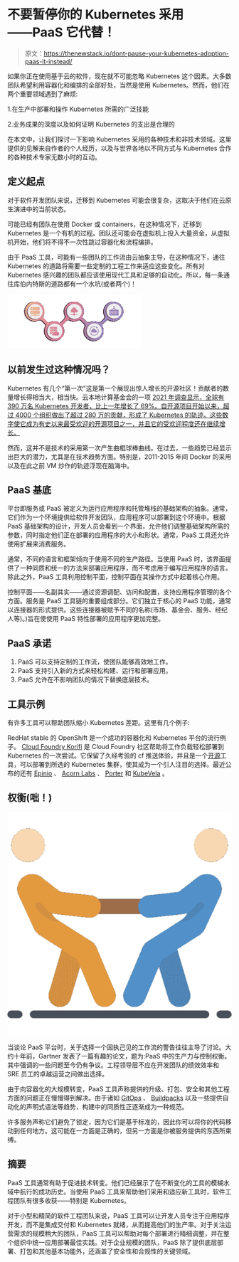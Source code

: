 # 不要暂停你的 Kubernetes 采用――PaaS 它代替！

> 原文：<https://thenewstack.io/dont-pause-your-kubernetes-adoption-paas-it-instead/>

如果你正在使用基于云的软件，现在就不可能忽略 Kubernetes 这个因素。大多数团队希望利用容器化和编排的全部好处，当然是使用 Kubernetes。然而，他们在两个重要领域遇到了麻烦:

1.在生产中部署和操作 Kubernetes 所需的广泛技能

2.业务成果的深度以及如何证明 Kubernetes 的支出是合理的

在本文中，让我们探讨一下影响 Kubernetes 采用的各种技术和非技术领域。这里提供的见解来自作者的个人经历，以及与世界各地以不同方式与 Kubernetes 合作的各种技术专家无数小时的互动。

## 定义起点

对于软件开发团队来说，迁移到 Kubernetes 可能会很复杂，这取决于他们在云原生演进中的当前状态。

可能已经有团队在使用 Docker 或 containers，在这种情况下，迁移到 Kubernetes 是一个有机的过程。团队还可能会在虚拟机上投入大量资金，从虚拟机开始，他们将不得不一次性跳过容器化和流程编排。

由于 PaaS 工具，可能有一些团队的工作流由云抽象主导，在这种情况下，通往 Kubernetes 的道路将需要一些定制的工程工作来适应这些变化。所有对 Kubernetes 感兴趣的团队都应该使用现代工具和足够的自动化。所以，每一条通往库伯内特斯的道路都有一个水坑(或者两个)！

![](img/391802f50de7cd7fa9ebd5b6a1ed7e59.png)

## 以前发生过这种情况吗？

Kubernetes 有几个“第一次”这是第一个展现出惊人增长的开源社区！贡献者的数量增长得相当大，相当快。云本地计算基金会的一项 [2021 年调查显示，全球有 390 万名 Kubernetes 开发者，比上一年增长了 69%。自开源项目开始以来，超过 4000 个组织做出了超过 280 万的贡献，形成了 Kubernetes 的轨迹。这些数字使它成为有史以来最受欢迎的开源项目之一，并且它的受欢迎程度还在继续增长。](https://www.containiq.com/post/kubernetes-statistics)

然而，这并不是技术的采用第一次产生曲棍球棒曲线。在过去，一些趋势已经显示出巨大的潜力，尤其是在技术趋势方面。特别是，2011-2015 年间 Docker 的采用以及在此之前 VM 炒作的轨迹浮现在脑海中。

## PaaS 基底

平台即服务或 PaaS 被定义为运行应用程序和托管堆栈的基础架构的抽象。通常，它们作为一个环境提供给软件开发团队，应用程序可以部署到这个环境中。根据 PaaS 基础架构的设计，开发人员会看到一个界面，允许他们调整基础架构所需的参数，同时指定他们正在部署的应用程序的大小和形状。通常，PaaS 工具还允许使用扩展来消费服务。

通常，不同的语言和框架倾向于使用不同的生产路径。当使用 PaaS 时，该界面提供了一种同质和统一的方法来部署应用程序，而不考虑用于编写应用程序的语言。除此之外，PaaS 工具利用控制平面，控制平面在其操作方式中起着核心作用。

控制平面——名副其实——通过资源调配、访问和配置，支持应用程序管理的各个方面。服务是 PaaS 工具链的重要组成部分。它们独立于核心的 PaaS 功能，通常以连接器的形式提供。这些连接器被赋予不同的名称(市场、基金会、服务、经纪人等)。)旨在使使用 PaaS 特性部署的应用程序更加完整。

## PaaS 承诺

1.  PaaS 可以支持定制的工作流，使团队能够高效地工作。
2.  PaaS 支持引入新的方式来轻松构建、运行和部署应用。
3.  PaaS 允许在不影响团队的情况下替换底层技术。

## 工具示例

有许多工具可以帮助团队缩小 Kubernetes 差距。这里有几个例子:

RedHat stable 的 OpenShift 是一个成功的容器化和 Kubernetes 平台的流行例子。 [Cloud Foundry Korifi](https://www.cloudfoundry.org/technology/korifi/) 是 Cloud Foundry 社区帮助将工作负载轻松部署到 Kubernetes 的一次尝试。它保留了久经考验的 cf 推送体验，并且是一个[开源](https://github.com/cloudfoundry/korifi)工具，可以部署到所选的 Kubernetes 集群，使其成为一个引人注目的选择。最近公布的还有 [Epinio](https://epinio.io/) 、 [Acorn Labs](https://acorn.io/) 、 [Porter](https://porter.run/) 和 [KubeVela](https://kubevela.io/) 。

## 权衡(咄！)

![](img/d6918ec19d13680da36ad9ab56a5dc1b.png)

当谈论 PaaS 平台时，关于选择一个固执己见的工作流的警告往往主导了讨论。大约十年前，Gartner 发表了一篇有趣的论文，题为:PaaS 中的生产力与控制权衡。其中强调的一些问题至今仍有争议。工程领导层不应在开发团队的绩效效率和 SRE 员工的卓越运营之间做出选择。

由于向容器化的大规模转变，PaaS 工具声称提供的升级、打包、安全和其他工程方面的问题正在慢慢得到解决。由于诸如 [GitOps](https://thenewstack.io/what-is-gitops-and-why-it-might-be-the-next-big-thing-for-devops/) 、 [Buildpacks](https://thenewstack.io/container-images-the-easy-way-with-cloud-native-buildpacks/) 以及一些提供自动化的声明式语法等趋势，构建中的同质性正逐渐成为一种规范。

许多服务声称它们避免了锁定，因为它们是基于标准的，因此你可以将你的代码移动到任何地方。这可能在一方面是正确的，但另一方面是你被服务提供的东西所束缚。

## 摘要

PaaS 工具通常有助于促进技术转变。他们已经展示了在不断变化的工具的模糊水域中航行的成功历史。当使用 PaaS 工具来帮助他们采用和适应新工具时，软件工程团队有很多收获——特别是 Kubernetes。

对于小型和精简的软件工程团队来说，PaaS 工具可以让开发人员专注于应用程序开发，而不是集成交付和 Kubernetes 就绪，从而提高他们的生产率。对于关注运营需求的规模稍大的团队，PaaS 工具可以帮助对每个部署进行精细调整，并在整个组织中统一应用部署最佳实践。对于企业规模的团队，PaaS 除了提供底层部署、打包和其他基本功能外，还涵盖了安全性和合规性的关键领域。

<svg xmlns:xlink="http://www.w3.org/1999/xlink" viewBox="0 0 68 31" version="1.1"><title>Group</title> <desc>Created with Sketch.</desc></svg>